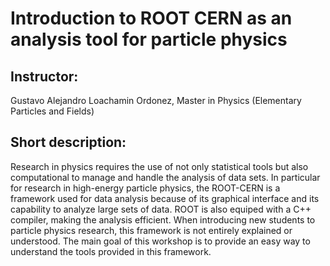 # Introduction to ROOT CERN as an analysis tool for particle physics

## Instructor:
Gustavo Alejandro Loachamin Ordonez, Master in Physics (Elementary Particles and Fields)

## Short description:

Research in physics requires the use of not only statistical tools but also computational to manage and handle the analysis of data sets. In particular for research in high-energy particle physics, the ROOT-CERN is a framework used for data analysis because of its graphical interface and its capability to analyze large sets of data. ROOT is also equiped with a C++ compiler, making the analysis efficient.
When introducing new students to particle physics research, this framework is not entirely explained or understood. The main goal of this workshop is to provide an easy way to understand the tools provided in this framework.
